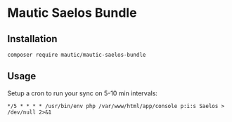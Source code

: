 # Mautic Saelos Bundle

## Installation

`composer require mautic/mautic-saelos-bundle`

## Usage

Setup a cron to run your sync on 5-10 min intervals:

```
*/5 * * * * /usr/bin/env php /var/www/html/app/console p:i:s Saelos > /dev/null 2>&1
```
